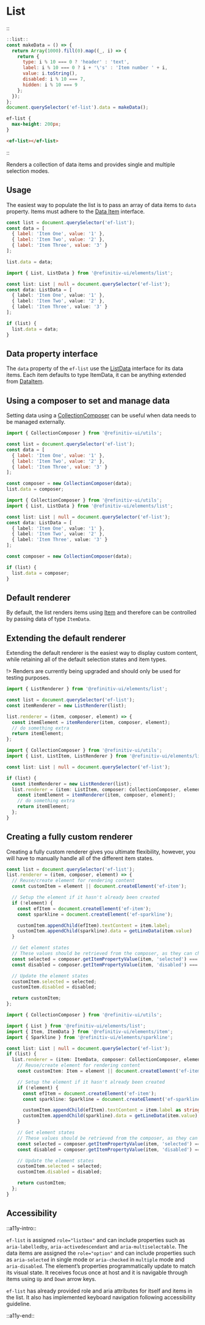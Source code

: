 <!--
type: page
title: List
location: ./elements/list
layout: default
language_tabs: [javascript, typescript]
-->

# List

::
```javascript
::list::
const makeData = () => {
  return Array(1000).fill(0).map((_, i) => {
    return {
      type: i % 10 === 0 ? 'header' : 'text',
      label: i % 10 === 0 ? i + '\'s' : 'Item number ' + i,
      value: i.toString(),
      disabled: i % 10 === 7,
      hidden: i % 10 === 9
    };
  });
};
document.querySelector('ef-list').data = makeData();
```
```css
ef-list {
  max-height: 200px;
}
```
```html
<ef-list></ef-list>
```
::

Renders a collection of data items and provides single and multiple selection modes.

## Usage

The easiest way to populate the list is to pass an array of data items to `data` property. Items must adhere to the [Data Item](./custom-components/utils/data-management#data-item) interface.

```javascript
const list = document.querySelector('ef-list');
const data = [
  { label: 'Item One', value: '1' },
  { label: 'Item Two', value: '2' },
  { label: 'Item Three', value: '3' }
];

list.data = data;
```

```typescript
import { List, ListData } from '@refinitiv-ui/elements/list';

const list: List | null = document.querySelector('ef-list');
const data: ListData = [
  { label: 'Item One', value: '1' },
  { label: 'Item Two', value: '2' },
  { label: 'Item Three', value: '3' }
];

if (list) {
  list.data = data;
}
```

## Data property interface

The `data` property of the `ef-list` use the [ListData](https://github.com/Refinitiv/refinitiv-ui/blob/v7/packages/elements/src/list/helpers/types.ts) interface for its data items. Each item defaults to type ItemData, it can be anything extended from [DataItem](./custom-components/utils/data-management#data-item).

## Using a composer to set and manage data

Setting data using a [CollectionComposer](./custom-components/utils/data-management#collection-composer) can be useful when data needs to be managed externally.

```javascript
import { CollectionComposer } from '@refinitiv-ui/utils';

const list = document.querySelector('ef-list');
const data = [
  { label: 'Item One', value: '1' },
  { label: 'Item Two', value: '2' },
  { label: 'Item Three', value: '3' }
];

const composer = new CollectionComposer(data);
list.data = composer;
```

```typescript
import { CollectionComposer } from '@refinitiv-ui/utils';
import { List, ListData } from '@refinitiv-ui/elements/list';

const list: List | null = document.querySelector('ef-list');
const data: ListData = [
  { label: 'Item One', value: '1' },
  { label: 'Item Two', value: '2' },
  { label: 'Item Three', value: '3' }
];

const composer = new CollectionComposer(data);

if (list) {
  list.data = composer;
}
```

## Default renderer

By default, the list renders items using [Item](./elements/item) and therefore can be controlled by passing data of type `ItemData`.

## Extending the default renderer

Extending the default renderer is the easiest way to display custom content, while retaining all of the default selection states and item types.

!> Renders are currently being upgraded and should only be used for testing purposes.

```javascript
import { ListRenderer } from '@refinitiv-ui/elements/list';

const list = document.querySelector('ef-list');
const itemRenderer = new ListRenderer(list);

list.renderer = (item, composer, element) => {
  const itemElement = itemRenderer(item, composer, element);
  // do something extra
  return itemElement;
};
```

```typescript
import { CollectionComposer } from '@refinitiv-ui/utils';
import { List, ListItem, ListRenderer } from '@refinitiv-ui/elements/list';

const list: List | null = document.querySelector('ef-list');

if (list) {
  const itemRenderer = new ListRenderer(list);
  list.renderer = (item: ListItem, composer: CollectionComposer, element: HTMLElement) => {
    const itemElement = itemRenderer(item, composer, element);
    // do something extra
    return itemElement;
  };
}
```

## Creating a fully custom renderer

Creating a fully custom renderer gives you ultimate flexibility, however, you will have to manually handle all of the different item states.

```javascript
const list = document.querySelector('ef-list');
list.renderer = (item, composer, element) => {
  // Reuse/create element for rendering content
  const customItem = element || document.createElement('ef-item');

  // Setup the element if it hasn't already been created
  if (!element) {
    const efItem = document.createElement('ef-item');
    const sparkline = document.createElement('ef-sparkline');

    customItem.appendChild(efItem).textContent = item.label;
    customItem.appendChild(sparkline).data = getLineData(item.value)
  }

  // Get element states
  // These values should be retrieved from the composer, as they can change.
  const selected = composer.getItemPropertyValue(item, 'selected') === true;
  const disabled = composer.getItemPropertyValue(item, 'disabled') === true;

  // Update the element states
  customItem.selected = selected;
  customItem.disabled = disabled;

  return customItem;
};
```
```typescript
import { CollectionComposer } from '@refinitiv-ui/utils';

import { List } from '@refinitiv-ui/elements/list';
import { Item, ItemData } from '@refinitiv-ui/elements/item';
import { Sparkline } from '@refinitiv-ui/elements/sparkline';

const list: List | null = document.querySelector('ef-list');
if (list) {
  list.renderer = (item: ItemData, composer: CollectionComposer, element?: Item | undefined) => {
    // Reuse/create element for rendering content
    const customItem: Item = element || document.createElement('ef-item');

    // Setup the element if it hasn't already been created
    if (!element) {
      const efItem = document.createElement('ef-item');
      const sparkline: Sparkline = document.createElement('ef-sparkline');

      customItem.appendChild(efItem).textContent = item.label as string;
      customItem.appendChild(sparkline).data = getLineData(item.value);
    }

    // Get element states
    // These values should be retrieved from the composer, as they can change.
    const selected = composer.getItemPropertyValue(item, 'selected') === true;
    const disabled = composer.getItemPropertyValue(item, 'disabled') === true;

    // Update the element states
    customItem.selected = selected;
    customItem.disabled = disabled;

    return customItem;
  };
}

```

## Accessibility
::a11y-intro::

`ef-list` is assigned `role="listbox"` and can include properties such as `aria-labelledby`, `aria-activedescendant` and `aria-multiselectable`. The data items are assigned the `role="option"` and can include properties such as `aria-selected` in single mode or `aria-checked` in `multiple` mode and `aria-disabled`. The element’s properties programmatically update to match its visual state. It receives focus once at host and it is navigable through items using `Up` and `Down` arrow keys.

`ef-list` has already provided role and aria attributes for itself and items in the list. It also has implemented keyboard navigation following accessibility guideline.

::a11y-end::
